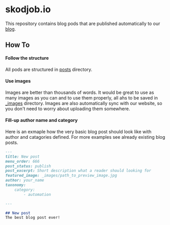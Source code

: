 # skodjob.io

This repository contains blog pods that are published automatically to our [blog](skodjob.io).

## How To

#### Follow the structure
All pods are structured in [posts](posts) directory.

#### Use images
Images are better than thousands of words.
It would be great to use as many images as you can and to use them properly, all ahs to be saved in [_images](_images) directory.
Images are also automatically sync with our website, so you don't need to worry about uploading them somewhere.

#### Fill-up author name and category
Here is an exmaple how the very basic blog post should look like with author and catagories defined. 
For more examples see already existing blog posts.

```markdown
---
title: New post
menu_order: 666
post_status: publish
post_excerpt: Short description what a reader should looking for
featured_image: _images/path_to_preview_image.jpg
author: your_name
taxonomy:
    category:
        - automation

---

## New post
The best blog post ever!
```
